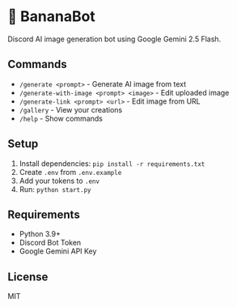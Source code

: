 # 🍌 BananaBot

Discord AI image generation bot using Google Gemini 2.5 Flash.

## Commands

- `/generate <prompt>` - Generate AI image from text
- `/generate-with-image <prompt> <image>` - Edit uploaded image  
- `/generate-link <prompt> <url>` - Edit image from URL
- `/gallery` - View your creations
- `/help` - Show commands

## Setup

1. Install dependencies: `pip install -r requirements.txt`
2. Create `.env` from `.env.example`
3. Add your tokens to `.env`
4. Run: `python start.py`

## Requirements

- Python 3.9+
- Discord Bot Token
- Google Gemini API Key

## License

MIT